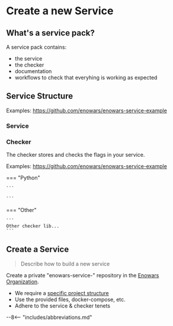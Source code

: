 # Create a new Service


## What's a service pack?

A service pack contains: 

 - the service
 - the checker
 - documentation
 - workflows to check that everyhing is working as expected

## Service Structure

Examples: https://github.com/enowars/enowars-service-example

### Service


### Checker

The checker stores and checks the flags in your service. 

Examples: https://github.com/enowars/enowars-service-example


=== "Python"

    ```
    
    ```

=== "Other"

    ```
    Other checker lib...
    ```



## Create a Service

> Describe how to build a new service

Create a private "enowars<season>-service-<your-service-name>" repository in the [Enowars Organization](https://github.com/enowars/). 

- We require a [specific project structure](#service-structure)
- Use the provided files, docker-compose, etc.
- Adhere to the service & checker tenets


--8<-- "includes/abbreviations.md"

